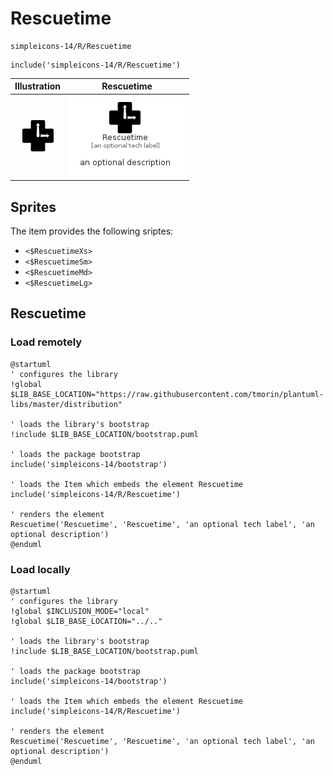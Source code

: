 # Rescuetime


```text
simpleicons-14/R/Rescuetime
```

```text
include('simpleicons-14/R/Rescuetime')
```



| Illustration | Rescuetime |
| :---: | :---: |
| ![illustration for Illustration](../../simpleicons-14/R/Rescuetime.png) | ![illustration for Rescuetime](../../simpleicons-14/R/Rescuetime.Local.png) |



## Sprites
The item provides the following sriptes:

- `<$RescuetimeXs>`
- `<$RescuetimeSm>`
- `<$RescuetimeMd>`
- `<$RescuetimeLg>`





## Rescuetime

### Load remotely
```plantuml
@startuml
' configures the library
!global $LIB_BASE_LOCATION="https://raw.githubusercontent.com/tmorin/plantuml-libs/master/distribution"

' loads the library's bootstrap
!include $LIB_BASE_LOCATION/bootstrap.puml

' loads the package bootstrap
include('simpleicons-14/bootstrap')

' loads the Item which embeds the element Rescuetime
include('simpleicons-14/R/Rescuetime')

' renders the element
Rescuetime('Rescuetime', 'Rescuetime', 'an optional tech label', 'an optional description')
@enduml
```

### Load locally
```plantuml
@startuml
' configures the library
!global $INCLUSION_MODE="local"
!global $LIB_BASE_LOCATION="../.."

' loads the library's bootstrap
!include $LIB_BASE_LOCATION/bootstrap.puml

' loads the package bootstrap
include('simpleicons-14/bootstrap')

' loads the Item which embeds the element Rescuetime
include('simpleicons-14/R/Rescuetime')

' renders the element
Rescuetime('Rescuetime', 'Rescuetime', 'an optional tech label', 'an optional description')
@enduml
```

